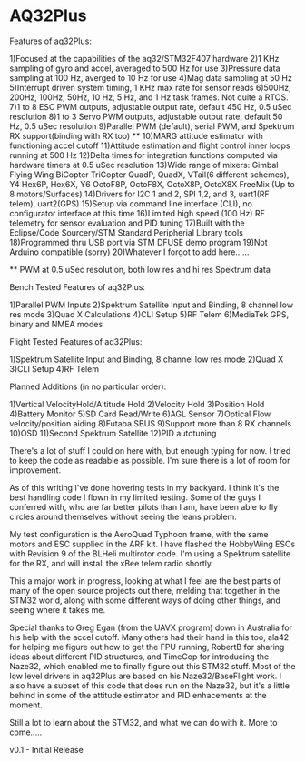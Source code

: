AQ32Plus
==============

Features of aq32Plus:

1)Focused at the capabilities of the aq32/STM32F407 hardware
2)1 KHz sampling of gyro and accel, averaged to 500 Hz for use
3)Pressure data sampling at 100 Hz, averged to 10 Hz for use
4)Mag data sampling at 50 Hz
5)Interrupt driven system timing, 1 KHz max rate for sensor reads
6)500Hz, 200Hz, 100Hz, 50Hz, 10 Hz, 5 Hz, and 1 Hz task frames.  Not quite a RTOS.
7)1 to 8 ESC PWM outputs, adjustable output rate, default 450 Hz, 0.5 uSec resolution
8)1 to 3 Servo PWM outputs, adjustable output rate, default 50 Hz, 0.5 uSec resolution
9)Parallel PWM (default), serial PWM, and Spektrum RX support(binding with RX too) **
10)MARG attitude estimator with functioning accel cutoff
11)Attitude estimation and flight control inner loops running at 500 Hz
12)Delta times for integration functions computed via hardware timers at 0.5 uSec resolution
13)Wide range of mixers:
    Gimbal
    Flying Wing
    BiCopter
    TriCopter
    QuadP, QuadX, VTail(6 different schemes), Y4
    Hex6P, Hex6X, Y6
    OctoF8P, OctoF8X, OctoX8P, OctoX8X
    FreeMix (Up to 8 motors/Surfaces)
14)Drivers for I2C 1 and 2, SPI 1,2, and 3, uart1(RF telem), uart2(GPS)
15)Setup via command line interface (CLI), no configurator interface at this time
16)Limited high speed (100 Hz) RF telemetry for sensor evaluation and PID tuning
17)Built with the Eclipse/Code Sourcery/STM Standard Peripherial Library tools
18)Programmed thru USB port via STM DFUSE demo program
19)Not Arduino compatible (sorry)
20)Whatever I forgot to add here......

** PWM at 0.5 uSec resolution, both low res and hi res Spektrum data

Bench Tested Features of aq32Plus:

1)Parallel PWM Inputs
2)Spektrum Satellite Input and Binding, 8 channel low res mode
3)Quad X Calculations
4)CLI Setup
5)RF Telem
6)MediaTek GPS, binary and NMEA modes

Flight Tested Features of aq32Plus:

1)Spektrum Satellite Input and Binding, 8 channel low res mode
2)Quad X
3)CLI Setup
4)RF Telem

Planned Additions (in no particular order):

1)Vertical VelocityHold/Altitude Hold
2)Velocity Hold
3)Position Hold
4)Battery Monitor
5)SD Card Read/Write
6)AGL Sensor
7)Optical Flow velocity/position aiding
8)Futaba SBUS
9)Support more than 8 RX channels
10)OSD
11)Second Spektrum Satellite
12)PID autotuning

There's a lot of stuff I could on here with, but enough typing for now.  I tried to keep
the code as readable as possible.  I'm sure there is a lot of room for improvement.

As of this writing I've done hovering tests in my backyard.  I think it's the best handling 
code I flown in my limited testing.  Some of the guys I conferred with, who are far better 
pilots than I am, have been able to fly circles around themselves without seeing the leans
 problem.  

My test configuration is the AeroQuad Typhoon frame, with the same motors and ESC supplied
in the ARF kit.  I have flashed the HobbyWing ESCs with Revision 9 of the BLHeli multirotor
code.  I'm using a Spektrum satellite for the RX, and will install the xBee telem radio shortly.

This a major work in progress, looking at what I feel are the best parts of many of the 
open source projects out there, melding that together in the STM32 world, along with some
different ways of doing other things, and seeing where it takes me.

Special thanks to Greg Egan (from the UAVX program) down in Australia for his help with 
the accel cutoff.  Many others had their hand in this too, ala42 for helping me figure out 
how to get the FPU running, RobertB for sharing ideas about different PID structures, and 
TimeCop for introducing the Naze32, which enabled me to finally figure out this STM32 stuff.
Most of the low level drivers in aq32Plus are based on his Naze32/BaseFlight work.  I also
have a subset of this code that does run on the Naze32, but it's a little behind in some of
the attitude estimator and PID enhacements at the moment.

Still a lot to learn about the STM32, and what we can do with it.  More to come.....

v0.1 - Initial Release

